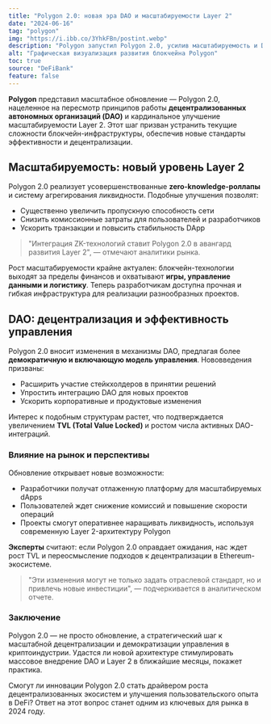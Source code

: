 ```yaml
---
title: "Polygon 2.0: новая эра DAO и масштабируемости Layer 2"
date: "2024-06-16"
tag: "polygon"
img: "https://i.ibb.co/3YhkFBn/postint.webp"
description: "Polygon запустил Polygon 2.0, усилив масштабируемость и DAO-гибкость Ethereum"
alt: "Графическая визуализация развития блокчейна Polygon"
toc: true
source: "DeFiBank"
feature: false
---
```


**Polygon** представил масштабное обновление — Polygon 2.0, нацеленное на пересмотр принципов работы **децентрализованных автономных организаций (DAO)** и кардинальное улучшение масштабируемости Layer 2. Этот шаг призван устранить текущие сложности блокчейн-инфраструктуры, обеспечив новые стандарты эффективности и децентрализации.

## Масштабируемость: новый уровень Layer 2

Polygon 2.0 реализует усовершенствованные **zero-knowledge-роллапы** и систему агрегирования ликвидности. Подобные улучшения позволят:

- Существенно увеличить пропускную способность сети
- Снизить комиссионные затраты для пользователей и разработчиков
- Ускорить транзакции и повысить стабильность DApp

> "Интеграция ZK-технологий ставит Polygon 2.0 в авангард развития Layer 2", — отмечают аналитики рынка.

Рост масштабируемости крайне актуален: блокчейн-технологии выходят за пределы финансов и охватывают **игры, управление данными и логистику**. Теперь разработчикам доступна прочная и гибкая инфраструктура для реализации разнообразных проектов.

## DAO: децентрализация и эффективность управления

Polygon 2.0 вносит изменения в механизмы DAO, предлагая более **демократичную и включающую модель управления**. Нововведения призваны:

- Расширить участие стейкхолдеров в принятии решений
- Упростить интеграцию DAO для новых проектов
- Ускорить корпоративные и продуктовые изменения

Интерес к подобным структурам растет, что подтверждается увеличением **TVL (Total Value Locked)** и ростом числа активных DAO-интеграций.

### Влияние на рынок и перспективы

Обновление открывает новые возможности:

- Разработчики получат отлаженную платформу для масштабируемых dApps
- Пользователей ждет снижение комиссий и повышение скорости операций
- Проекты смогут оперативнее наращивать ликвидность, используя современную Layer 2-архитектуру Polygon

**Эксперты** считают: если Polygon 2.0 оправдает ожидания, нас ждет рост TVL и переосмысление подходов к децентрализации в Ethereum-экосистеме.

> "Эти изменения могут не только задать отраслевой стандарт, но и привлечь новые инвестиции", — подчеркивается в аналитическом отчете.

### Заключение

Polygon 2.0 — не просто обновление, а стратегический шаг к масштабной децентрализации и демократизации управления в криптоиндустрии. Удастся ли новой архитектуре стимулировать массовое внедрение DAO и Layer 2 в ближайшие месяцы, покажет практика.

Смогут ли инновации Polygon 2.0 стать драйвером роста децентрализованных экосистем и улучшения пользовательского опыта в DeFi? Ответ на этот вопрос станет одним из ключевых для рынка в 2024 году.